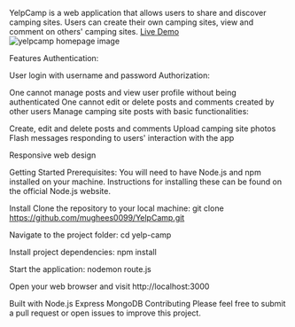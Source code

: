           
YelpCamp is a web application that allows users to share and discover camping sites. Users can create their own camping sites, view and comment on others' camping sites.
[Live Demo](https://agile-thicket-79535-05a138653f94.herokuapp.com/)
![yelpcamp homepage image](https://res.cloudinary.com/dwn3n5zdb/image/upload/v1707052651/Screenshot_2024-02-04_181649_accrfw.png)


Features
Authentication:

User login with username and password
Authorization:

One cannot manage posts and view user profile without being authenticated
One cannot edit or delete posts and comments created by other users
Manage camping site posts with basic functionalities:

Create, edit and delete posts and comments
Upload camping site photos
Flash messages responding to users' interaction with the app

Responsive web design

Getting Started
Prerequisites:
You will need to have Node.js and npm installed on your machine. Instructions for installing these can be found on the official Node.js website.

Install
Clone the repository to your local machine:
git clone https://github.com/mughees0099/YelpCamp.git

Navigate to the project folder:
cd yelp-camp

Install project dependencies:
npm install

Start the application:
nodemon route.js

Open your web browser and visit http://localhost:3000

Built with
Node.js
Express
MongoDB
Contributing
Please feel free to submit a pull request or open issues to improve this project.
